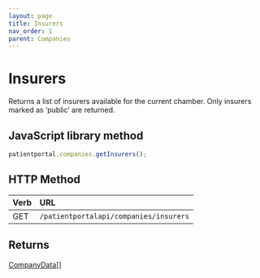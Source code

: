 ```yaml
---
layout: page
title: Insurers
nav_order: 1
parent: Companies
---
```


# Insurers

Returns a list of insurers available for the current chamber. Only insurers marked as ‘public’ are returned.

## JavaScript library method

```javascript
patientportal.companies.getInsurers();
```

## HTTP Method

| Verb | URL                                               |
|:-----|:--------------------------------------------------|
| GET | `/patientportalapi/companies/insurers` |

## Returns

[CompanyData](../objects-and-data-types/companydata)[]
